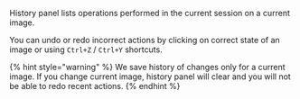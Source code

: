 History panel lists operations performed in the current session on a current image.

You can undo or redo incorrect actions by clicking on correct state of an image or using `Ctrl+Z` / `Ctrl+Y` shortcuts.

{% hint style="warning" %}
We save history of changes only for a current image. If you change current image, history panel will clear and you will not be able to redo recent actions.
{% endhint %}
